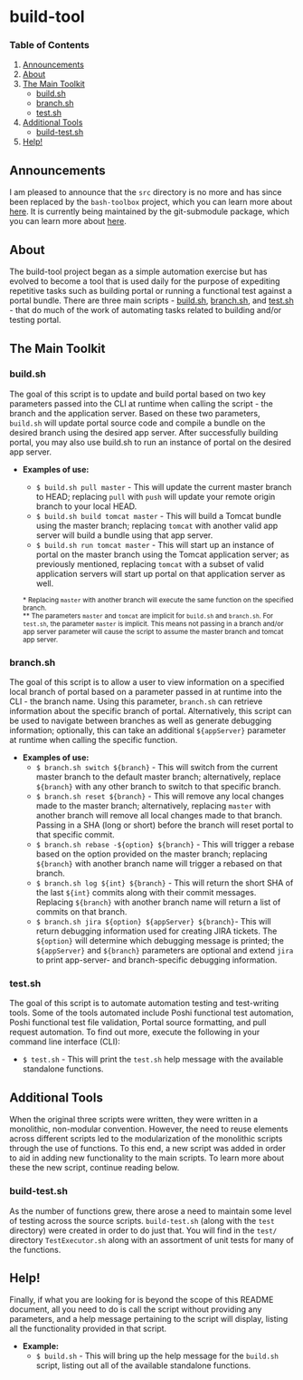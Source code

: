 # build-tool

### Table of Contents
1. [Announcements](#announcements)
2. [About](#about)
2. [The Main Toolkit](#the-main-toolkit)
	- [build.sh](#buildsh)
	- [branch.sh](#branchsh)
	- [test.sh](#testsh)
4. [Additional Tools](#additional-tools)
	- [build-test.sh](#build-testsh)
5. [Help!](#help)

## Announcements

I am pleased to announce that the `src` directory is no more and has since been
replaced by the `bash-toolbox` project, which you can learn more about [here](
	https://github.com/anthony-chu/bash-toolbox). It is currently being
maintained by the git-submodule package, which you can learn more about [here](
	https://git-scm.com/book/en/v2/Git-Tools-Submodules).

## About

The build-tool project began as a simple automation exercise but has evolved to
become a tool that is used daily for the purpose of expediting repetitive tasks
such as building portal or running a functional test against a portal bundle.
There are three main scripts - [build.sh](#buildsh), [branch.sh](#branchsh), and
[test.sh](#testsh) - that do much of the work of automating tasks related to
building and/or testing portal.

## The Main Toolkit

### build.sh

The goal of this script is to update and build portal based on two key
parameters passed into the CLI at runtime when calling the script - the branch
and the application server. Based on these two parameters, `build.sh` will
update portal source code and compile a bundle on the desired branch using the
desired app server. After successfully building portal, you may also use
build.sh to run an instance of portal on the desired app server.

- **Examples of use:**
	- `$ build.sh pull master` - This will update the current master branch to
	HEAD; replacing `pull` with `push` will update your remote origin branch to
	your local HEAD.
	- `$ build.sh build tomcat master` - This will build a Tomcat bundle using
	the master branch; replacing `tomcat` with another valid app server will
	build a bundle using that app server.
	- `$ build.sh run tomcat master` - This will start up an instance of portal
	on the master branch using the Tomcat application server; as previously
	mentioned, replacing `tomcat` with a subset of valid application servers
	will start up portal on that application server as well.

	<sup>\* Replacing <code>master</code> with another branch will execute the
	same function on the specified branch.</sup>
	</br>
	<sup>\*\* The parameters <code>master</code> and <code>tomcat</code> are
	implicit for <code>build.sh</code> and <code>branch.sh</code>. For <code>
	test.sh</code>, the parameter <code>master</code> is implicit. This means
	not passing in a branch and/or app server parameter will cause the script to
	assume the master branch and tomcat app server.</sup>

### branch.sh

The goal of this script is to allow a user to view information on a specified
local branch of portal based on a parameter passed in at runtime into the CLI -
the branch name. Using this parameter, `branch.sh` can retrieve information
about the specific branch of portal. Alternatively, this script can be used to
navigate between branches as well as generate debugging information; optionally,
this can take an additional `${appServer}` parameter at runtime when calling the
specific function.

- **Examples of use:**
	- `$ branch.sh switch ${branch}` - This will switch from the current master
	branch to the default master branch; alternatively, replace `${branch}`
	with any other branch to switch to that specific branch.
	- `$ branch.sh reset ${branch}` - This will remove any local changes made to
	the master branch; alternatively, replacing `master` with another branch
	will remove all local changes made to that branch. Passing in a SHA
	(long or short) before the branch will reset portal to that specific commit.
	- `$ branch.sh rebase -${option} ${branch}` - This will trigger a rebase
	based on the option provided on the master branch; replacing `${branch}`
	with another branch name will trigger a rebased on that branch.
	- `$ branch.sh log ${int} ${branch}` - This will return the short SHA of the
	last `${int}` commits along with their commit messages. Replacing
	`${branch}` with another branch name will return a list of commits on that
	branch.
	- `$ branch.sh jira ${option} ${appServer} ${branch}`- This will return
	debugging information used for creating JIRA tickets. The `${option}` will
	determine which debugging message is printed; the `${appServer}` and
	`${branch}` parameters are optional and extend `jira` to print app-server-
	and branch-specific debugging information.

### test.sh

The goal of this script is to automate automation testing and test-writing
tools. Some of the tools automated include Poshi functional test automation,
Poshi functional test file validation, Portal source formatting, and pull
request automation. To find out more, execute the following in your command line
interface (CLI):
- `$ test.sh` - This will print the `test.sh` help message with the available
standalone functions.

## Additional Tools

When the original three scripts were written, they were written in a monolithic,
non-modular convention. However, the need to reuse elements across different
scripts led to the modularization of the monolithic scripts through the use of
functions. To this end, a new script was added in order to aid in adding new
functionality to the main scripts. To learn more about these the new script,
continue reading below.

### build-test.sh

As the number of functions grew, there arose a need to maintain some level of
testing across the source scripts. `build-test.sh` (along with the `test`
directory) were created in order to do just that. You will find in the `test/`
directory `TestExecutor.sh` along with an assortment of unit tests for many of
the functions.

## Help!

Finally, if what you are looking for is beyond the scope of this README
document, all you need to do is call the script without providing any
parameters, and a help message pertaining to the script will display, listing
all the functionality provided in that script.

- **Example:**
	- `$ build.sh` - This will bring up the help message for the `build.sh`
	script, listing out all of the available standalone functions.